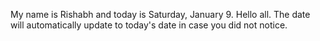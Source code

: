 My name is Rishabh and today is Saturday, January 9. Hello all. The date will automatically update to today's date in case you did not notice.
